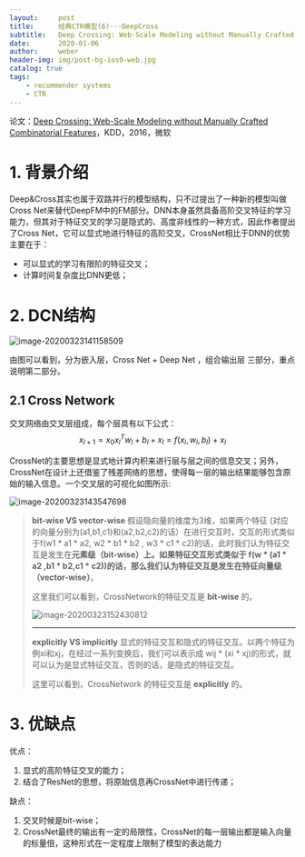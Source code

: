 ```yaml
---
layout:     post
title:      经典CTR模型(6)---DeepCross
subtitle:   Deep Crossing: Web-Scale Modeling without Manually Crafted Combinatorial Features
date:       2020-01-06
author:     weber
header-img: img/post-bg-ios9-web.jpg
catalog: true
tags:
    - recommender systems
    - CTR
---
```


论文：[Deep Crossing: Web-Scale Modeling without Manually Crafted Combinatorial Features](http://xueshu.baidu.com/usercenter/paper/show?paperid=a68eb0dd4fe70e1f78de7007246d885f&site=xueshu_se)，KDD，2016，微软

# 1. 背景介绍

Deep&Cross其实也属于双路并行的模型结构，只不过提出了一种新的模型叫做Cross Net来替代DeepFM中的FM部分。DNN本身虽然具备高阶交叉特征的学习能力，但其对于特征交叉的学习是隐式的、高度非线性的一种方式，因此作者提出了Cross Net，它可以显式地进行特征的高阶交叉，CrossNet相比于DNN的优势主要在于：

- 可以显式的学习有限阶的特征交叉；
- 计算时间复杂度比DNN更低；

# 2. DCN结构

![image-20200323141158509](https://tva1.sinaimg.cn/large/00831rSTly1gd3u0fcefrj30u20s27jv.jpg)

由图可以看到，分为嵌入层，Cross Net + Deep Net ，组合输出层 三部分，重点说明第二部分。

## 2.1 Cross Network

交叉网络由交叉层组成，每个层具有以下公式：
$$
x_{l+1} = x_0 x_l^Tw_l + b_l + x_l = f(x_l,w_l,b_l)+x_l
$$

CrossNet的主要思想是显式地计算内积来进行层与层之间的信息交叉；另外，CrossNet在设计上还借鉴了残差网络的思想，使得每一层的输出结果能够包含原始的输入信息。一个交叉层的可视化如图所示:

![image-20200323143547698](https://tva1.sinaimg.cn/large/00831rSTgy1gd3up7juj2j31s00q019y.jpg)


>**bit-wise VS vector-wise**
>假设隐向量的维度为3维，如果两个特征 (对应的向量分别为(a1,b1,c1)和(a2,b2,c2)的话）在进行交互时，交互的形式类似于f(w1 * a1 * a2, w2 * b1 * b2 , w3 * c1 * c2)的话，此时我们认为特征交互是发生在**元素级（bit-wise）**上。如果特征交互形式类似于 f(w * (a1 * a2 ,b1 * b2,c1 * c2))的话，那么我们认为特征交互是发生在**特征向量级（vector-wise）**。
>
>这里我们可以看到，CrossNetwork的特征交互是 **bit-wise** 的。
>
>![image-20200323152430812](https://tva1.sinaimg.cn/large/00831rSTly1gd3w3vxpo9j31qi0miaq3.jpg)
>
>---
>**explicitly VS implicitly**
>显式的特征交互和隐式的特征交互。以两个特征为例xi和xj，在经过一系列变换后，我们可以表示成 wij * (xi * xj)的形式，就可以认为是显式特征交互，否则的话，是隐式的特征交互。
>
>这里可以看到，CrossNetwork 的特征交互是 **explicitly** 的。

# 3. 优缺点

优点：

1. 显式的高阶特征交叉的能力；
2. 结合了ResNet的思想，将原始信息再CrossNet中进行传递；

缺点：

1. 交叉时候是bit-wise；
2. CrossNet最终的输出有一定的局限性，CrossNet的每一层输出都是输入向量的标量倍，这种形式在一定程度上限制了模型的表达能力

